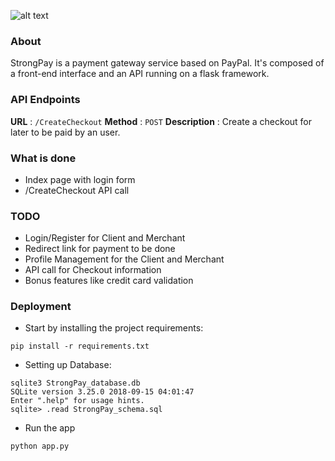 ![alt text](http://code.ua.pt/projects/es1819-stroam/repository/revisions/master/raw/payment/payment/static/images/logo.png)

### About
StrongPay is a payment gateway service based on PayPal. It's composed of a front-end interface and an API running on a flask framework.  


### API Endpoints

**URL** : `/CreateCheckout`
**Method** : `POST`
**Description** : Create a checkout for later to be paid by an user.

### What is done

- Index page with login form
- /CreateCheckout API call

### TODO

- Login/Register for Client and Merchant
- Redirect link for payment to be done
- Profile Management for the Client and Merchant
- API call for Checkout information
- Bonus features like credit card validation

### Deployment

* Start by installing the project requirements:
```shell
pip install -r requirements.txt
```

* Setting up Database:
```shell
sqlite3 StrongPay_database.db
SQLite version 3.25.0 2018-09-15 04:01:47
Enter ".help" for usage hints.
sqlite> .read StrongPay_schema.sql
```

* Run the app
```shell
python app.py
```
